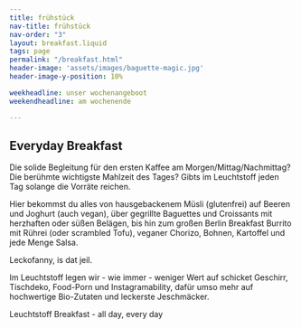 ```yaml
---
title: frühstück
nav-title: frühstück
nav-order: "3"
layout: breakfast.liquid
tags: page
permalink: "/breakfast.html"
header-image: 'assets/images/baguette-magic.jpg'
header-image-y-position: 10%

weekheadline: unser wochenangeboot
weekendheadline: am wochenende

---
```

## Everyday Breakfast

Die solide Begleitung für den ersten Kaffee am Morgen/Mittag/Nachmittag? Die berühmte wichtigste Mahlzeit des Tages? Gibts im Leuchtstoff jeden Tag solange die Vorräte reichen.

Hier bekommst du alles von hausgebackenem Müsli (glutenfrei) auf Beeren und Joghurt (auch vegan), über gegrillte Baguettes und Croissants mit herzhaften oder süßen Belägen, bis hin zum großen Berlin Breakfast Burrito mit Rührei (oder scrambled Tofu), veganer Chorizo, Bohnen, Kartoffel und jede Menge Salsa.

Leckofanny, is dat jeil.

Im Leuchtstoff legen wir - wie immer - weniger Wert auf schicket Geschirr, Tischdeko, Food-Porn und Instagramability, dafür umso mehr auf hochwertige Bio-Zutaten und leckerste Jeschmäcker.

Leuchtstoff Breakfast - all day, every day
